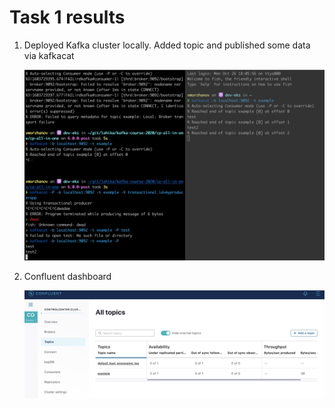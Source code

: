 # Task 1 results

1. Deployed Kafka cluster locally. Added topic and published some data via kafkacat

   ![Alt text](./screenshots/01.png?raw=true)

2. Confluent dashboard

   ![Alt text](./screenshots/02.png?raw=true)
